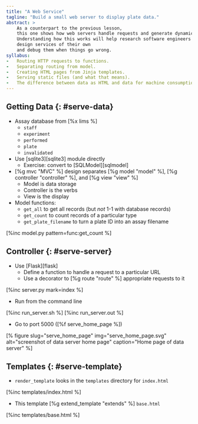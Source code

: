 ```yaml
---
title: "A Web Service"
tagline: "Build a small web server to display plate data."
abstract: >
    As a counterpart to the previous lesson,
    this one shows how web servers handle requests and generate dynamic HTML pages.
    Understanding how this works will help research software engineers
    design services of their own
    and debug them when things go wrong.
syllabus:
-   Routing HTTP requests to functions.
-   Separating routing from model.
-   Creating HTML pages from Jinja templates.
-   Serving static files (and what that means).
-   The difference between data as HTML and data for machine consumption.
---
```


## Getting Data {: #serve-data}

-   Assay database from [%x lims %]
    -   `staff`
    -   `experiment`
    -   `performed`
    -   `plate`
    -   `invalidated`
-   Use [sqlite3][sqlite3] module directly
    -   Exercise: convert to [SQLModel][sqlmodel]
-   [%g mvc "MVC" %] design separates [%g model "model" %], [%g controller "controller" %], and [%g view "view" %]
    -   Model is data storage
    -   Controller is the verbs
    -   View is the display
-   Model functions:
    -   `get_all` to get all records (but *not* 1-1 with database records)
    -   `get_count` to count records of a particular type
    -   `get_plate_filename` to turn a plate ID into an assay filename

[%inc model.py pattern=func:get_count %]

## Controller {: #serve-server}

-   Use [Flask][flask]
    -   Define a function to handle a request to a particular URL
    -   Use a decorator to [%g route "route" %] appropriate requests to it

[%inc server.py mark=index %]

-   Run from the command line

[%inc run_server.sh %]
[%inc run_server.out %]

-   Go to port 5000 ([%f serve_home_page %])

[% figure
   slug="serve_home_page"
   img="serve_home_page.svg"
   alt="screenshot of data server home page"
   caption="Home page of data server"
%]

## Templates {: #serve-template}

-   `render_template` looks in the `templates` directory for `index.html`

[%inc templates/index.html %]

-   This template [%g extend_template "extends" %] `base.html`

[%inc templates/base.html %]
